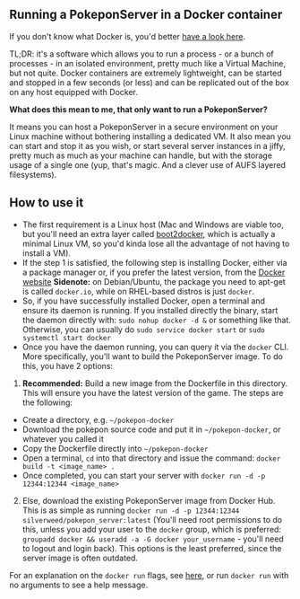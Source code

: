Running a PokeponServer in a Docker container
--------------------------------------------------
If you don't know what Docker is, you'd better [have a look here](https://docker.com).

TL;DR: it's a software which allows you to run a process - or a bunch of processes - in an
isolated environment, pretty much like a Virtual Machine, but not quite.
Docker containers are extremely lightweight, can be started and stopped in a few seconds (or less)
and can be replicated out of the box on any host equipped with Docker.

**What does this mean to me, that only want to run a PokeponServer?**

It means you can host a PokeponServer in a secure environment on your Linux machine without
bothering installing a dedicated VM. It also mean you can start and stop it as you wish,
or start several server instances in a jiffy, pretty much as much as your machine can handle,
but with the storage usage of a single one (yup, that's magic. And a clever use of AUFS 
layered filesystems).

How to use it
----------------------------------------------------

* The first requirement is a Linux host (Mac and Windows are viable too, but you'll need
an extra layer called [boot2docker](http://boot2docker.io/), which is actually
a minimal Linux VM, so you'd kinda lose all the advantage of not having to install a VM).
* If the step 1 is satisfied, the following step is installing Docker, either via a package
manager or, if you prefer the latest version, from the [Docker website](https://docs.docker.com/installation/#installation)
**Sidenote:** on Debian/Ubuntu, the package you need to apt-get is called `docker.io`,
while on RHEL-based distros is just `docker`.
* So, if you have successfully installed Docker, open a terminal and ensure its daemon is running.
If you installed directly the binary, start the daemon directly with:
```sudo nohup docker -d &```
or something like that. Otherwise, you can usually do
```sudo service docker start```
or
```sudo systemctl start docker```
* Once you have the daemon running, you can query it via the `docker` CLI. More specifically,
you'll want to build the PokeponServer image. To do this, you have 2 options:

1. **Recommended:** Build a new image from the Dockerfile in this directory. This will ensure you have the latest
  version of the game. The steps are the following:

  * Create a directory, e.g. `~/pokepon-docker`
  * Download the pokepon source code and put it in `~/pokepon-docker`, or whatever you called it
  * Copy the Dockerfile directly into `~/pokepon-docker`
  * Open a terminal, `cd` into that directory and issue the command: `docker build -t <image_name> .`
  * Once completed, you can start your server with `docker run -d -p 12344:12344 <image_name>`

2. Else, download the existing PokeponServer image from Docker Hub. This is as simple as running
  ```docker run -d -p 12344:12344 silverweed/pokepon_server:latest```
  (You'll need root permissions to do this, unless you add your user to the `docker` group,
  which is preferred: `groupadd docker && useradd -a -G docker your_username` - you'll
  need to logout and login back). This options is the least preferred, since the server image is often
  outdated.

For an explanation on the `docker run` flags, see [here](https://docs.docker.com/userguide/usingdocker/), or
run `docker run` with no arguments to see a help message.
